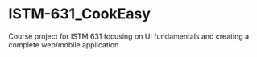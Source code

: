 # ISTM-631_CookEasy
Course project for ISTM 631 focusing on UI fundamentals and creating a complete web/mobile application

